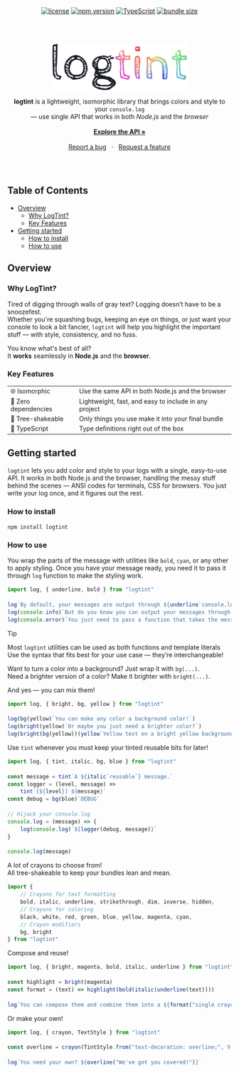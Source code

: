<div align="center">

[![license](https://img.shields.io/npm/l/logtint.svg)](https://github.com/mzpkdev/logtint/blob/master/LICENSE)
[![npm version](https://img.shields.io/npm/v/logtint.svg)](https://www.npmjs.com/package/logtint)
[![TypeScript](https://img.shields.io/badge/TypeScript-Ready-blue.svg)](https://www.typescriptlang.org/)
[![bundle size](https://img.shields.io/bundlephobia/min/logtint)](https://bundlephobia.com/result?p=logtint)

</div>
<br>
<br>

<p align="center">
  <img src="./.github/assets/logo.png" height="110" align="center" />
  <p align="center">
    <strong>logtint</strong> is a lightweight, isomorphic library that brings colors and style to your <code>console.log</code> <br>  
      — use single API that works in both <em>Node.js</em> and the <em>browser</em>
    <br />
    <br />
    <a href="#how-to-use"><strong>Explore the API »</strong></a>
    <br />
    <br />
    <a href="https://github.com/mzpkdev/logtint/issues">Report a bug</a>
    &nbsp;&nbsp;·&nbsp;&nbsp;
    <a href="https://github.com/mzpkdev/logtint/issues">Request a feature</a>
  </p>
<br />
<br />

Table of Contents
------------------

* [Overview](#overview)
    * [Why LogTint?](#why-logtint)
    * [Key Features](#key-features)
* [Getting started](#getting-started)
    * [How to install](#how-to-install)
    * [How to use](#how-to-use)

Overview
---------

### Why LogTint?

Tired of digging through walls of gray text? Logging doesn’t have to be a snoozefest.  
Whether you're squashing bugs, keeping an eye on things, or just want your console to look a bit fancier, 
`logtint` will help you highlight the important stuff — with style, consistency, and no fuss.

You know what's best of all?  
It **works** seamlessly in **Node.js** and the **browser**.

### Key Features

<div align="center">

<table>
  <tbody>
    <tr>
      <td>🌐 Isomorphic</td>
      <td>Use the same API in both Node.js and the browser</td>
    </tr>
    <tr>
      <td>🚀 Zero dependencies</td>
      <td>Lightweight, fast, and easy to include in any project</td>
    </tr>
    <tr>
      <td>🌲 Tree-shakeable</td>
      <td>Only things you use make it into your final bundle</td>
    </tr>
    <tr>
      <td>💙 TypeScript</td>
      <td>Type definitions right out of the box</td>
    </tr>
  </tbody>
</table>     

</div>

Getting started
----------------

`logtint` lets you add color and style to your logs with a single, easy-to-use API.
It works in both Node.js and the browser, handling the messy stuff behind the scenes — ANSI codes for terminals, CSS for
browsers.
You just write your log once, and it figures out the rest.

### How to install

```shell
npm install logtint
```

### How to use

You wrap the parts of the message with utilities like `bold`, `cyan`, or any other to apply styling.
Once you have your message ready, you need it to pass it through `log` function to make the styling work.

```javascript
import log, { underline, bold } from "logtint"

log`By default, your messages are output through ${underline`console.log.`}.`
log(console.info)`But do you know you can output your messages through ${bold`any`} function?`
log(console.error)`You just need to pass a function that takes the message as its first argument!`
```

> [!TIP]  
> Most `logtint` utilities can be used as both functions and template literals  
> Use the syntax that fits best for your use case — they’re interchangeable!

Want to turn a color into a background? Just wrap it with `bg(...)`.  
Need a brighter version of a color? Make it brighter with `bright(...)`.

And yes — you can mix them!

```javascript
import log, { bright, bg, yellow } from "logtint"

log(bg(yellow)`You can make any color a background color!`)
log(bright(yellow)`Or maybe you just need a brighter color?`)
log(bright(bg(yellow))(yellow`Yellow text on a bright yellow background? Just use both!`))
```

Use `tint` whenever you must keep your tinted reusable bits for later!

```javascript
import log, { tint, italic, bg, blue } from "logtint"

const message = tint`A ${italic`reusable`} message.`
const logger = (level, message) =>
    tint`[${level}] ${message}`
const debug = bg(blue)`DEBUG`

// Hijack your console.log 
console.log = (message) => {
    log(console.log)`${logger(debug, message)}`
}

console.log(message)
```

A lot of crayons to choose from!  
All tree-shakeable to keep your bundles lean and mean.

```javascript
import {
    // Crayons for text formatting
    bold, italic, underline, strikethrough, dim, inverse, hidden,
    // Crayons for coloring
    black, white, red, green, blue, yellow, magenta, cyan,
    // Crayon modifiers
    bg, bright
} from "logtint"
```

Compose and reuse!

```javascript
import log, { bright, magenta, bold, italic, underline } from "logtint"

const highlight = bright(magenta)
const format = (text) => highlight(bold(italic(underline(text))))

log`You can compose them and combine them into a ${format("single crayon combo")}.`
```

Or make your own!

```javascript
import log, { crayon, TextStyle } from "logtint"

const overline = crayon(TintStyle.from("text-decoration: overline;", 9 /* underline */))

log`You need your own? ${overline("We've got you covered!")}`
```
